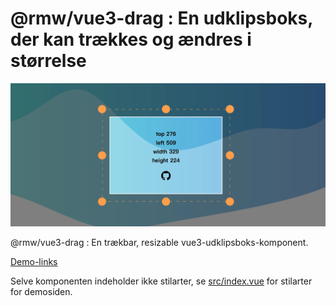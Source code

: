 # @rmw/vue3-drag : En udklipsboks, der kan trækkes og ændres i størrelse

![](https://raw.githubusercontent.com/rmw-lib/vue3-drag/master/demo.webp)

@rmw/vue3-drag : En trækbar, resizable vue3-udklipsboks-komponent.

[Demo-links](https://rmw-lib.github.io/vue3-drag/)

Selve komponenten indeholder ikke stilarter, se [src/index.vue](https://github.com/rmw-lib/vue3-drag/blob/master/src/index.vue) for stilarter for demosiden.